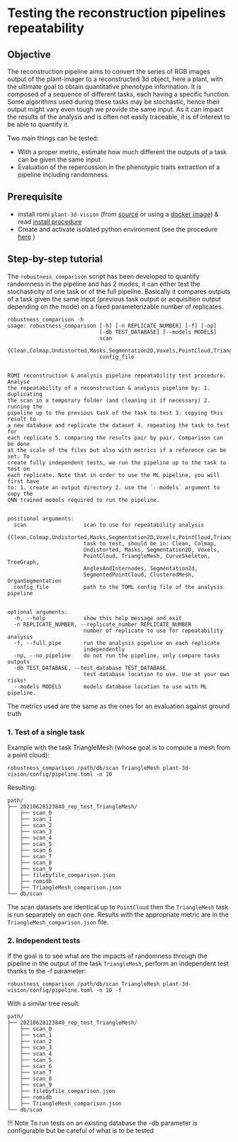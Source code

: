 Testing the reconstruction pipelines repeatability
===

## Objective
The reconstruction pipeline aims to convert the series of RGB images output of the plant-imager to a reconstructed 3d object, here a plant, with the ultimate goal to obtain quantitative phenotype information.
It is composed of a sequence of different tasks, each having a specific function.
Some algorithms used during these tasks may be stochastic, hence their output might vary even tough we provide the same input.
As it can impact the results of the analysis and is often not easily traceable, it is of interest to be able to quantify it.

Two main things can be tested:
* With a proper metric, estimate how much different the outputs of a task can be given the same input.
* Evaluation of the repercussion in the phenotypic traits extraction of a pipeline including randomness.



## Prerequisite


* install romi `plant-3d-vision` (from [source](https://github.com/romi/plant-3d-vision) or using a [docker image](../docker/plant-3d-vision_docker.md)) & read [install procedure](../install/plant_reconstruction_setup.md)
* Create and activate isolated python environment (see the procedure [here](../../install/create_env.md) )


## Step-by-step tutorial
The `robustness_comparison` script has been developed to quantify randomness in the pipeline and has 2 modes, it can either test the stochasticity of one task or of the full pipeline. 
Basically it compares outputs of a task given the same input (previous task output or acquisition output depending on the mode) on a fixed parameterizable number of replicates.


```
robustness_comparison -h
usage: robustness_comparison [-h] [-n REPLICATE_NUMBER] [-f] [-np]
                             [-db TEST_DATABASE] [--models MODELS]
                             scan
                             {Clean,Colmap,Undistorted,Masks,Segmentation2D,Voxels,PointCloud,TriangleMesh,CurveSkeleton,TreeGraph,AnglesAndInternodes,Segmentation2d,SegmentedPointCloud,ClusteredMesh,OrganSegmentation}
                             config_file


ROMI reconstruction & analysis pipeline repeatability test procedure. Analyse
the repeatability of a reconstruction & analysis pipeline by: 1. duplicating
the scan in a temporary folder (and cleaning it if necessary) 2. running the
pipeline up to the previous task of the task to test 3. copying this result to
a new database and replicate the dataset 4. repeating the task to test for
each replicate 5. comparing the results pair by pair. Comparison can be done
at the scale of the files but also with metrics if a reference can be set. To
create fully independent tests, we run the pipeline up to the task to test on
each replicate. Note that in order to use the ML pipeline, you will first have
to: 1. create an output directory 2. use the `--models` argument to copy the
CNN trained models required to run the pipeline.


positional arguments:
  scan                  scan to use for repeatability analysis
  {Clean,Colmap,Undistorted,Masks,Segmentation2D,Voxels,PointCloud,TriangleMesh,CurveSkeleton,TreeGraph,AnglesAndInternodes,Segmentation2d,SegmentedPointCloud,ClusteredMesh,OrganSegmentation}
                        task to test, should be in: Clean, Colmap,
                        Undistorted, Masks, Segmentation2D, Voxels,
                        PointCloud, TriangleMesh, CurveSkeleton, TreeGraph,
                        AnglesAndInternodes, Segmentation2d,
                        SegmentedPointCloud, ClusteredMesh, OrganSegmentation
  config_file           path to the TOML config file of the analysis pipeline


optional arguments:
  -h, --help            show this help message and exit
  -n REPLICATE_NUMBER, --replicate_number REPLICATE_NUMBER
                        number of replicate to use for repeatability analysis
  -f, --full_pipe       run the analysis pipeline on each replicate
                        independently
  -np, --no_pipeline    do not run the pipeline, only compare tasks outputs
  -db TEST_DATABASE, --test_database TEST_DATABASE
                        test database location to use. Use at your own risks!
  --models MODELS       models database location to use with ML pipeline.
```
The metrics used are the same as the ones for an evaluation against ground truth


### 1. Test of a single task
Example with the task TriangleMesh (whose goal is to compute a mesh from a point cloud):
```shell
robustness_comparison /path/db/scan TriangleMesh plant-3d-vision/config/pipeline.toml -n 10
```

Resulting:
```
path/
├── 20210628123840_rep_test_TriangleMesh/
│   ├── scan_0
│   ├── scan_1
│   ├── scan_2
│   ├── scan_3
│   ├── scan_4
│   ├── scan_5
│   ├── scan_6
│   ├── scan_7
│   ├── scan_8
│   ├── scan_9
│   ├── filebyfile_comparison.json
│   ├── romidb
│   ├── TriangleMesh_comparison.json
└── db/scan
```
The scan datasets are identical up to `PointCloud` then the `TriangleMesh` task is run separately on each one.
Results with the appropriate metric are in the `TriangleMesh_comparison.json` file.


### 2. Independent tests
If the goal is to see what are the impacts of randomness through the pipeline in the output of the task `TriangleMesh`, perform an independent test thanks to the -f parameter:
```shell
robustness_comparison /path/db/scan TriangleMesh plant-3d-vision/config/pipeline.toml -n 10 -f
```

With a similar tree result:
```
path/
├── 20210628123840_rep_test_TriangleMesh/
│   ├── scan_0
│   ├── scan_1
│   ├── scan_2
│   ├── scan_3
│   ├── scan_4
│   ├── scan_5
│   ├── scan_6
│   ├── scan_7
│   ├── scan_8
│   ├── scan_9
│   ├── filebyfile_comparison.json
│   ├── romidb
│   ├── TriangleMesh_comparison.json
└── db/scan
```

!!! Note
    To run tests on an existing database the -db parameter is configurable but be careful of what is to be tested